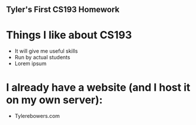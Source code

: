 ## Tyler's First CS193 Homework
# Things I like about CS193
- It will give me useful skills
- Run by actual students
- Lorem ipsum
# I already have a website (and I host it on my own server):
- Tylerebowers.com
